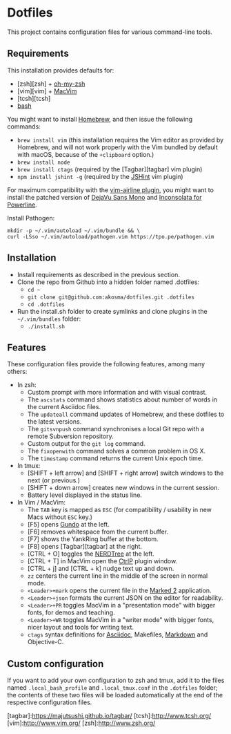 # Dotfiles

This project contains configuration files for various command-line tools.

## Requirements

This installation provides defaults for:

- [zsh][zsh] + [oh-my-zsh][ohmyzsh]
- [vim][vim] + [MacVim][macvim]
- [tcsh][tcsh]
- [bash][bash]

You might want to install [Homebrew][homebrew], and then issue the
following commands:

- `brew install vim` (this installation requires the Vim editor as
  provided by Homebrew, and will not work properly with the Vim bundled by
  default with macOS, because of the `+clipboard` option.)
- `brew install node`
- `brew install ctags` (required by the [Tagbar][tagbar] vim plugin)
- `npm install jshint -g` (required by the [JSHint][jshint] vim plugin)

For maximum compatibility with the [vim-airline plugin][airline], you
might want to install the patched version of [DejaVu Sans
Mono][dejavusans] and [Inconsolata for Powerline][dejavusans].

Install Pathogen:

```
mkdir -p ~/.vim/autoload ~/.vim/bundle && \
curl -LSso ~/.vim/autoload/pathogen.vim https://tpo.pe/pathogen.vim
```

## Installation

- Install requirements as described in the previous section.
- Clone the repo from Github into a hidden folder named .dotfiles:
    - `cd ~`
    - `git clone git@github.com:akosma/dotfiles.git .dotfiles`
    - `cd .dotfiles`
- Run the install.sh folder to create symlinks and clone plugins in the
  `~/.vim/bundles` folder:
    - `./install.sh`

## Features

These configuration files provide the following features, among many
others:

- In zsh:
    - Custom prompt with more information and with visual contrast.
    - The `ascstats` command shows statistics about number of words in the
      current Asciidoc files.
    - The `updateall` command updates of Homebrew, and these dotfiles to
      the latest versions.
    - The `gitsvnpush` command synchronises a local Git repo with a remote
      Subversion repository.
    - Custom output for the `git log` command.
    - The `fixopenwith` command solves a common problem in OS X.
    - The `timestamp` command returns the current Unix epoch time.
- In tmux:
    - [SHIFT + left arrow] and [SHIFT + right arrow] switch windows to the
      next (or previous.)
    - [SHIFT + down arrow] creates new windows in the current session.
    - Battery level displayed in the status line.
- In Vim / MacVim:
    - The `TAB` key is mapped as `ESC` (for compatibility / usability in
      new Macs without `ESC` key.)
    - [F5] opens [Gundo][gundo] at the left.
    - [F6] removes whitespace from the current buffer.
    - [F7] shows the YankRing buffer at the bottom.
    - [F8] opens [Tagbar][tagbar] at the right.
    - [CTRL + O] toggles the [NERDTree][nerdtree] at the left.
    - [CTRL + T] in MacVim open the [CtrlP][ctrlp] plugin window.
    - [CTRL + j] and [CTRL + k] nudge text up and down.
    - `zz` centers the current line in the middle of the screen in normal
      mode.
    - `<Leader>+mark` opens the current file in the [Marked 2][marked2]
      application.
    - `<Leader>+json` formats the current JSON on the editor for
      readability.
    - `<Leader>+PR` toggles MacVim in a "presentation mode" with bigger
      fonts, for demos and teaching.
    - `<Leader>+WR` toggles MacVim in a "writer mode" with bigger fonts,
      nicer layout and tools for writing text.
    - `ctags` syntax definitions for [Asciidoc][asciidoc], Makefiles,
      [Markdown][markdown] and Objective-C.

## Custom configuration

If you want to add your own configuration to zsh and tmux, add it to the
files named `.local_bash_profile` and `.local_tmux.conf` in the
`.dotfiles` folder; the contents of these two files will be loaded
automatically at the end of the respective configuration files.


[airline]:https://github.com/bling/vim-airline
[asciidoc]:http://www.methods.co.nz/asciidoc/
[bash]:http://en.wikipedia.org/wiki/Bash_(Unix_shell)
[ctrlp]:https://github.com/kien/ctrlp.vim
[dejavusans]:https://github.com/powerline/fonts
[gundo]:http://sjl.bitbucket.org/gundo.vim/
[homebrew]:http://brew.sh
[jshint]:https://github.com/Shutnik/jshint2.vim
[macvim]:https://github.com/b4winckler/macvim
[markdown]:http://daringfireball.net/projects/markdown/
[marked2]:http://marked2app.com
[nerdtree]:https://github.com/scrooloose/nerdtree
[ohmyzsh]:https://github.com/robbyrussell/oh-my-zsh
[tagbar]:https://majutsushi.github.io/tagbar/ [tcsh]:http://www.tcsh.org/
[vim]:http://www.vim.org/ [zsh]:http://www.zsh.org/

